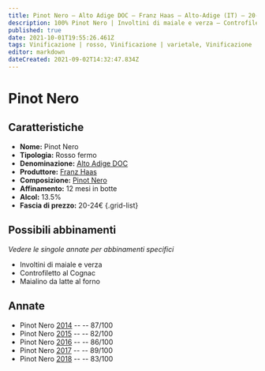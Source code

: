 ```yaml
---
title: Pinot Nero – Alto Adige DOC – Franz Haas – Alto-Adige (IT) – 20-24€ – 2★-4★
description: 100% Pinot Nero | Involtini di maiale e verza – Controfiletto al Cognac – Maialino da latte al forno 
published: true
date: 2021-10-01T19:55:26.461Z
tags: Vinificazione | rosso, Vinificazione | varietale, Vinificazione | fermo, Valutazioni | 4 stelle, Regione | Alto-Adige (IT), Prezzi | 20-24€, Alimento | maiale, Alimenti-dettagli | involtini, Cottura | al forno 
editor: markdown
dateCreated: 2021-09-02T14:32:47.834Z
---
```


# Pinot Nero

## Caratteristiche
- **Nome:** Pinot Nero
- **Tipologia:** Rosso fermo
- **Denominazione:** [Alto Adige DOC](/denominazioni/Italia/Alto-Adige/DOC/Alto-Adige)
- **Produttore:** [Franz Haas](/produttori/Italia/Alto-Adige/Franz-Haas) 
- **Composizione:** [Pinot Nero](/vitigni/Francia/bacca-nera/pinot-nero)
- **Affinamento:** 12 mesi in botte
- **Alcol:** 13.5%
- **Fascia di prezzo:** 20-24€
{.grid-list}

## Possibili abbinamenti
*Vedere le singole annate per abbinamenti specifici*

- Involtini di maiale e verza
- Controfiletto al Cognac
- Maialino da latte al forno


## Annate
- Pinot Nero [2014](/vini/Italia/Alto-Adige/Franz-Haas/Pinot-Nero/2014) -- <span class="star-3"></span> -- 87/100 
- Pinot Nero [2015](/vini/Italia/Alto-Adige/Franz-Haas/Pinot-Nero/2015) -- <span class="star-2"></span> -- 82/100 
- Pinot Nero [2016](/vini/Italia/Alto-Adige/Franz-Haas/Pinot-Nero/2016) -- <span class="star-3"></span> -- 86/100  
- Pinot Nero [2017](/vini/Italia/Alto-Adige/Franz-Haas/Pinot-Nero/2017) -- <span class="star-4"></span> -- 89/100  
- Pinot Nero [2018](/vini/Italia/Alto-Adige/Franz-Haas/Pinot-Nero/2018) -- <span class="star-2"></span> -- 83/100  